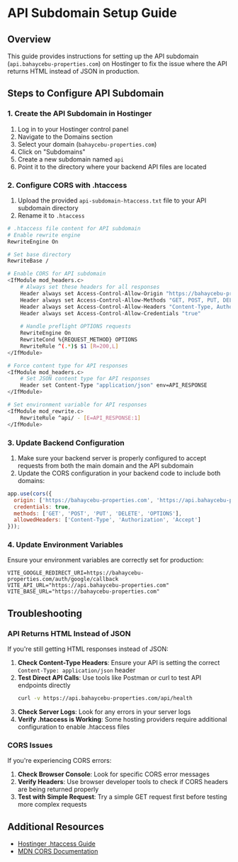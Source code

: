 # API Subdomain Setup Guide

## Overview
This guide provides instructions for setting up the API subdomain (`api.bahaycebu-properties.com`) on Hostinger to fix the issue where the API returns HTML instead of JSON in production.

## Steps to Configure API Subdomain

### 1. Create the API Subdomain in Hostinger
1. Log in to your Hostinger control panel
2. Navigate to the Domains section
3. Select your domain (`bahaycebu-properties.com`)
4. Click on "Subdomains"
5. Create a new subdomain named `api`
6. Point it to the directory where your backend API files are located

### 2. Configure CORS with .htaccess
1. Upload the provided `api-subdomain-htaccess.txt` file to your API subdomain directory
2. Rename it to `.htaccess`

```bash
# .htaccess file content for API subdomain
# Enable rewrite engine
RewriteEngine On

# Set base directory
RewriteBase /

# Enable CORS for API subdomain
<IfModule mod_headers.c>
    # Always set these headers for all responses
    Header always set Access-Control-Allow-Origin "https://bahaycebu-properties.com"
    Header always set Access-Control-Allow-Methods "GET, POST, PUT, DELETE, OPTIONS"
    Header always set Access-Control-Allow-Headers "Content-Type, Authorization, Accept"
    Header always set Access-Control-Allow-Credentials "true"
    
    # Handle preflight OPTIONS requests
    RewriteEngine On
    RewriteCond %{REQUEST_METHOD} OPTIONS
    RewriteRule ^(.*)$ $1 [R=200,L]
</IfModule>

# Force content type for API responses
<IfModule mod_headers.c>
    # Set JSON content type for API responses
    Header set Content-Type "application/json" env=API_RESPONSE
</IfModule>

# Set environment variable for API responses
<IfModule mod_rewrite.c>
    RewriteRule ^api/ - [E=API_RESPONSE:1]
</IfModule>
```

### 3. Update Backend Configuration
1. Make sure your backend server is properly configured to accept requests from both the main domain and the API subdomain
2. Update the CORS configuration in your backend code to include both domains:

```javascript
app.use(cors({
  origin: ['https://bahaycebu-properties.com', 'https://api.bahaycebu-properties.com', 'http://localhost:8081'],
  credentials: true,
  methods: ['GET', 'POST', 'PUT', 'DELETE', 'OPTIONS'],
  allowedHeaders: ['Content-Type', 'Authorization', 'Accept']
}));
```

### 4. Update Environment Variables
Ensure your environment variables are correctly set for production:

```
VITE_GOOGLE_REDIRECT_URI=https://bahaycebu-properties.com/auth/google/callback
VITE_API_URL="https://api.bahaycebu-properties.com"
VITE_BASE_URL="https://bahaycebu-properties.com"
```

## Troubleshooting

### API Returns HTML Instead of JSON
If you're still getting HTML responses instead of JSON:

1. **Check Content-Type Headers**: Ensure your API is setting the correct `Content-Type: application/json` header
2. **Test Direct API Calls**: Use tools like Postman or curl to test API endpoints directly
   ```bash
   curl -v https://api.bahaycebu-properties.com/api/health
   ```
3. **Check Server Logs**: Look for any errors in your server logs
4. **Verify .htaccess is Working**: Some hosting providers require additional configuration to enable .htaccess files

### CORS Issues
If you're experiencing CORS errors:

1. **Check Browser Console**: Look for specific CORS error messages
2. **Verify Headers**: Use browser developer tools to check if CORS headers are being returned properly
3. **Test with Simple Request**: Try a simple GET request first before testing more complex requests

## Additional Resources
- [Hostinger .htaccess Guide](https://www.hostinger.com/tutorials/htaccess)
- [MDN CORS Documentation](https://developer.mozilla.org/en-US/docs/Web/HTTP/CORS)